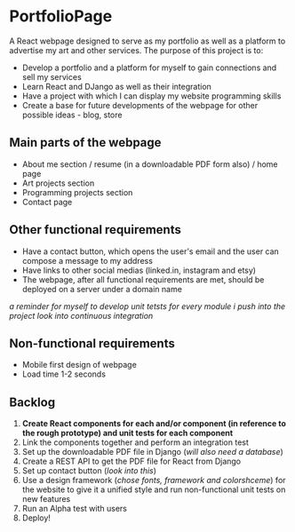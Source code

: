 # PortfolioPage
A React webpage designed to serve as my portfolio as well as a platform to advertise my art and other services.
The purpose of this project is to:

* Develop a portfolio and a platform for myself to gain connections and sell my services
* Learn React and DJango as well as their integration
* Have a project with which I can display my website programming skills
* Create a base for future developments of the webpage for other possible ideas - blog, store

## Main parts of the webpage

- About me section / resume (in a downloadable PDF form also) / home page
- Art projects section
- Programming projects section
- Contact page

## Other functional requirements

- Have a contact button, which opens the user's email and the user can compose a message to my address
- Have links to other social medias (linked.in, instagram and etsy)
- The webpage, after all functional requirements are met, should be deployed on a server under a domain name

_a reminder for myself to develop unit tetsts for every module i push into the project_
_look into continuous integration_

## Non-functional requirements

- Mobile first design of webpage
- Load time 1-2 seconds

## Backlog

1. **Create React components for each and/or component (in reference to the rough prototype) and unit tests for each component**
2. Link the components together and perform an integration test
3. Set up the downloadable PDF file in Django (_will also need a database_)
4. Create a REST API to get the PDF file for React from Django
5. Set up contact button (_look into this_)
6. Use a design framework (_chose fonts, framework and colorshceme_) for the website to give it a unified style and run non-functional unit tests on new features
7. Run an Alpha test with users
8. Deploy!

